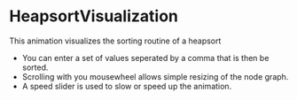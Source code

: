 # HeapsortVisualization
This animation visualizes the sorting routine of a heapsort

* You can enter a set of values seperated by a comma that is then be sorted.
* Scrolling with you mousewheel allows simple resizing of the node graph.
* A speed slider is used to slow or speed up the animation.
